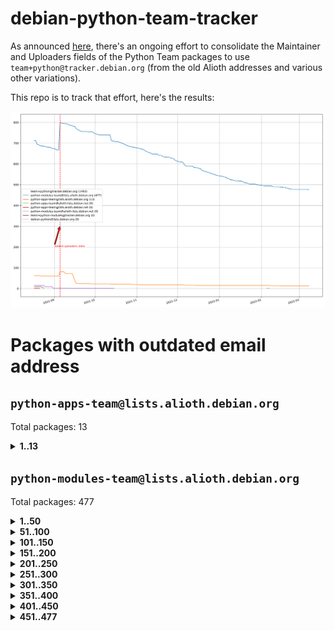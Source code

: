 # debian-python-team-tracker



As announced [here](https://lists.debian.org/debian-python/2021/08/msg00006.html), there's an ongoing effort to consolidate the Maintainer and Uploaders fields of the Python Team packages to use `team+python@tracker.debian.org` (from the old Alioth addresses and various other variations).



This repo is to track that effort, here's the results:



![Python team emails](images/python_team_emails.svg)


# Packages with outdated email address

## `python-apps-team@lists.alioth.debian.org`
Total packages: 13
<details>
<summary><b>1..13</b></summary>


| # | Package | Version |
| --- | --- | --- |
| 1 | [ctop](https://tracker.debian.org/ctop) | 1.0.0-2.1 |
| 2 | [db2twitter](https://tracker.debian.org/db2twitter) | 0.6-1.1 |
| 3 | [dodgy](https://tracker.debian.org/dodgy) | 0.1.9-3 |
| 4 | [etm](https://tracker.debian.org/etm) | 3.2.30-1.1 |
| 5 | [freealchemist](https://tracker.debian.org/freealchemist) | 0.5-1.1 |
| 6 | [kanboard-cli](https://tracker.debian.org/kanboard-cli) | 0.0.2-1.1 |
| 7 | [lightyears](https://tracker.debian.org/lightyears) | 1.4-2 |
| 8 | [pipenv](https://tracker.debian.org/pipenv) | 11.9.0-1.1 |
| 9 | [prospector](https://tracker.debian.org/prospector) | 1.1.7-2 |
| 10 | [pybik](https://tracker.debian.org/pybik) | 3.0-3.1 |
| 11 | [retweet](https://tracker.debian.org/retweet) | 0.10-1.1 |
| 12 | [sinntp](https://tracker.debian.org/sinntp) | 1.6-1.2 |
| 13 | [smem](https://tracker.debian.org/smem) | 1.5-1.1 |
</details>

## `python-modules-team@lists.alioth.debian.org`
Total packages: 477
<details>
<summary><b>1..50</b></summary>


| # | Package | Version |
| --- | --- | --- |
| 1 | [anorack](https://tracker.debian.org/anorack) | 0.2.7-1 |
| 2 | [anosql](https://tracker.debian.org/anosql) | 1.0.1-1 |
| 3 | [asn1crypto](https://tracker.debian.org/asn1crypto) | 1.4.0-1 |
| 4 | [astral](https://tracker.debian.org/astral) | 1.6.1-2 |
| 5 | [authres](https://tracker.debian.org/authres) | 1.2.0-2 |
| 6 | [automat](https://tracker.debian.org/automat) | 20.2.0-1 |
| 7 | [azure-cosmos-table-python](https://tracker.debian.org/azure-cosmos-table-python) | 1.0.5+git20191025-5 |
| 8 | [bdist-nsi](https://tracker.debian.org/bdist-nsi) | 0.1.5-2 |
| 9 | [bernhard](https://tracker.debian.org/bernhard) | 0.2.6-2 |
| 10 | [betamax](https://tracker.debian.org/betamax) | 0.8.1-2 |
| 11 | [bibtexparser](https://tracker.debian.org/bibtexparser) | 1.1.0+ds-3 |
| 12 | [binaryornot](https://tracker.debian.org/binaryornot) | 0.4.4+dfsg-4 |
| 13 | [bitstruct](https://tracker.debian.org/bitstruct) | 8.9.0-1 |
| 14 | [case](https://tracker.debian.org/case) | 1.5.3+dfsg-3 |
| 15 | [cerealizer](https://tracker.debian.org/cerealizer) | 0.8.1-3 |
| 16 | [chardet](https://tracker.debian.org/chardet) | 4.0.0-1 |
| 17 | [chargebee-python](https://tracker.debian.org/chargebee-python) | 1.6.6-1 |
| 18 | [codicefiscale](https://tracker.debian.org/codicefiscale) | 0.9+ds0-2 |
| 19 | [colorclass](https://tracker.debian.org/colorclass) | 2.2.0-2.2 |
| 20 | [colorspacious](https://tracker.debian.org/colorspacious) | 1.1.2-2 |
| 21 | [commonmark](https://tracker.debian.org/commonmark) | 0.9.1-3 |
| 22 | [constantly](https://tracker.debian.org/constantly) | 15.1.0-2 |
| 23 | [contextlib2](https://tracker.debian.org/contextlib2) | 0.6.0.post1-1 |
| 24 | [cookiecutter](https://tracker.debian.org/cookiecutter) | 1.7.3-1 |
| 25 | [coreapi](https://tracker.debian.org/coreapi) | 2.3.3-4 |
| 26 | [coreschema](https://tracker.debian.org/coreschema) | 0.0.4-3 |
| 27 | [cov-core](https://tracker.debian.org/cov-core) | 1.15.0-3 |
| 28 | [cppy](https://tracker.debian.org/cppy) | 1.1.0-2 |
| 29 | [cram](https://tracker.debian.org/cram) | 0.7-4 |
| 30 | [cssutils](https://tracker.debian.org/cssutils) | 1.0.2-3 |
| 31 | [d2to1](https://tracker.debian.org/d2to1) | 0.2.12-2 |
| 32 | [debiancontributors](https://tracker.debian.org/debiancontributors) | 0.7.8-2 |
| 33 | [devpi-common](https://tracker.debian.org/devpi-common) | 3.2.2-1.1 |
| 34 | [django-ajax-selects](https://tracker.debian.org/django-ajax-selects) | 1.7.0-3 |
| 35 | [django-bitfield](https://tracker.debian.org/django-bitfield) | 1.9.6-2 |
| 36 | [django-dirtyfields](https://tracker.debian.org/django-dirtyfields) | 1.3.1-2 |
| 37 | [django-environ](https://tracker.debian.org/django-environ) | 0.4.4-2 |
| 38 | [django-filter](https://tracker.debian.org/django-filter) | 2.4.0-1 |
| 39 | [django-hvad](https://tracker.debian.org/django-hvad) | 1.8.0-1.1 |
| 40 | [django-js-reverse](https://tracker.debian.org/django-js-reverse) | 0.7.3-1.1 |
| 41 | [django-macaddress](https://tracker.debian.org/django-macaddress) | 1.5.0-2 |
| 42 | [django-memoize](https://tracker.debian.org/django-memoize) | 2.2.0+dfsg-1 |
| 43 | [django-nose](https://tracker.debian.org/django-nose) | 1.4.6-2.1 |
| 44 | [django-notification](https://tracker.debian.org/django-notification) | 1.2.0-3 |
| 45 | [django-pagination](https://tracker.debian.org/django-pagination) | 1.0.7-4 |
| 46 | [django-paintstore](https://tracker.debian.org/django-paintstore) | 0.2-4 |
| 47 | [django-picklefield](https://tracker.debian.org/django-picklefield) | 3.0.1-1 |
| 48 | [django-pipeline](https://tracker.debian.org/django-pipeline) | 1.6.14-3 |
| 49 | [django-simple-redis-admin](https://tracker.debian.org/django-simple-redis-admin) | 1.4.0-2 |
| 50 | [django-stronghold](https://tracker.debian.org/django-stronghold) | 0.3.0+debian-2 |
</details>
<details>
<summary><b>51..100</b></summary>

| # | Package | Version |
| --- | --- | --- |
| 51 | [django-webpack-loader](https://tracker.debian.org/django-webpack-loader) | 0.6.0-2 |
| 52 | [django-wkhtmltopdf](https://tracker.debian.org/django-wkhtmltopdf) | 3.3.0-1 |
| 53 | [django-xmlrpc](https://tracker.debian.org/django-xmlrpc) | 0.1.8-2 |
| 54 | [djangorestframework-api-key](https://tracker.debian.org/djangorestframework-api-key) | 2.0.0-2 |
| 55 | [dkimpy](https://tracker.debian.org/dkimpy) | 1.0.5-1 |
| 56 | [dnsdiag](https://tracker.debian.org/dnsdiag) | 2.0.2-1 |
| 57 | [dockerpty](https://tracker.debian.org/dockerpty) | 0.4.1-2 |
| 58 | [drf-generators](https://tracker.debian.org/drf-generators) | 0.5.0-1 |
| 59 | [elasticsearch-curator](https://tracker.debian.org/elasticsearch-curator) | 5.8.1-1 |
| 60 | [enum34](https://tracker.debian.org/enum34) | 1.1.6-4 |
| 61 | [enzyme](https://tracker.debian.org/enzyme) | 0.4.1-2 |
| 62 | [exam](https://tracker.debian.org/exam) | 0.10.5-3 |
| 63 | [factory-boy](https://tracker.debian.org/factory-boy) | 2.11.1-3 |
| 64 | [faker](https://tracker.debian.org/faker) | 0.9.3-0.1 |
| 65 | [fakesleep](https://tracker.debian.org/fakesleep) | 0.1-2 |
| 66 | [fastchunking](https://tracker.debian.org/fastchunking) | 0.0.3-2 |
| 67 | [feedgenerator](https://tracker.debian.org/feedgenerator) | 1.9-2 |
| 68 | [flask-api](https://tracker.debian.org/flask-api) | 1.1+dfsg-1.1 |
| 69 | [flask-babelex](https://tracker.debian.org/flask-babelex) | 0.9.4-1 |
| 70 | [flask-bcrypt](https://tracker.debian.org/flask-bcrypt) | 0.7.1-2 |
| 71 | [flask-compress](https://tracker.debian.org/flask-compress) | 1.4.0-3 |
| 72 | [flask-gravatar](https://tracker.debian.org/flask-gravatar) | 0.4.2-2 |
| 73 | [flask-htmlmin](https://tracker.debian.org/flask-htmlmin) | 1.3.2-2 |
| 74 | [flask-ldapconn](https://tracker.debian.org/flask-ldapconn) | 0.7.2-1.1 |
| 75 | [flask-limiter](https://tracker.debian.org/flask-limiter) | 1.0.1-2 |
| 76 | [flask-mail](https://tracker.debian.org/flask-mail) | 0.9.1+dfsg1-1.1 |
| 77 | [flask-mongoengine](https://tracker.debian.org/flask-mongoengine) | 0.9.3-4 |
| 78 | [flask-multistatic](https://tracker.debian.org/flask-multistatic) | 1.0-2 |
| 79 | [flask-script](https://tracker.debian.org/flask-script) | 2.0.6-2 |
| 80 | [flask-silk](https://tracker.debian.org/flask-silk) | 0.2-18 |
| 81 | [flask-wtf](https://tracker.debian.org/flask-wtf) | 0.14.3-1 |
| 82 | [flufl.enum](https://tracker.debian.org/flufl.enum) | 4.1.1-3 |
| 83 | [flufl.i18n](https://tracker.debian.org/flufl.i18n) | 3.0.1-1 |
| 84 | [flufl.lock](https://tracker.debian.org/flufl.lock) | 5.0.1-1 |
| 85 | [flufl.password](https://tracker.debian.org/flufl.password) | 1.3-3 |
| 86 | [flufl.testing](https://tracker.debian.org/flufl.testing) | 0.7-2 |
| 87 | [gerritlib](https://tracker.debian.org/gerritlib) | 0.8.0-2 |
| 88 | [gmplot](https://tracker.debian.org/gmplot) | 1.2.0-2 |
| 89 | [gtextfsm](https://tracker.debian.org/gtextfsm) | 1.1.0-2 |
| 90 | [gtts](https://tracker.debian.org/gtts) | 2.0.3-1 |
| 91 | [gtts-token](https://tracker.debian.org/gtts-token) | 1.1.3-1 |
| 92 | [guzzle-sphinx-theme](https://tracker.debian.org/guzzle-sphinx-theme) | 0.7.11-5 |
| 93 | [hachoir](https://tracker.debian.org/hachoir) | 3.1.0+dfsg-3 |
| 94 | [haproxy-log-analysis](https://tracker.debian.org/haproxy-log-analysis) | 2.0~b0-2 |
| 95 | [heapdict](https://tracker.debian.org/heapdict) | 1.0.1-1 |
| 96 | [hiro](https://tracker.debian.org/hiro) | 0.5-2 |
| 97 | [hypothesis-auto](https://tracker.debian.org/hypothesis-auto) | 1.1.4-2 |
| 98 | [importmagic](https://tracker.debian.org/importmagic) | 0.1.7-2 |
| 99 | [inflection](https://tracker.debian.org/inflection) | 0.3.1-2 |
| 100 | [json-tricks](https://tracker.debian.org/json-tricks) | 3.11.0-2 |
</details>
<details>
<summary><b>101..150</b></summary>

| # | Package | Version |
| --- | --- | --- |
| 101 | [jsonhyperschema-codec](https://tracker.debian.org/jsonhyperschema-codec) | 1.0.3-2 |
| 102 | [jupyter-sphinx-theme](https://tracker.debian.org/jupyter-sphinx-theme) | 0.0.6+ds1-10 |
| 103 | [kitchen](https://tracker.debian.org/kitchen) | 1.2.6-2 |
| 104 | [kivy](https://tracker.debian.org/kivy) | 1.11.0-2 |
| 105 | [lazr.delegates](https://tracker.debian.org/lazr.delegates) | 2.0.3-2 |
| 106 | [lazr.smtptest](https://tracker.debian.org/lazr.smtptest) | 2.0.3-2 |
| 107 | [lexicon](https://tracker.debian.org/lexicon) | 3.3.17-1 |
| 108 | [libthumbor](https://tracker.debian.org/libthumbor) | 1.3.3-2 |
| 109 | [logilab-constraint](https://tracker.debian.org/logilab-constraint) | 0.6.0-2 |
| 110 | [mako](https://tracker.debian.org/mako) | 1.1.3+ds1-2 |
| 111 | [manuel](https://tracker.debian.org/manuel) | 1.10.1-2 |
| 112 | [mercurial-extension-utils](https://tracker.debian.org/mercurial-extension-utils) | 1.5.1-3 |
| 113 | [mercurial-keyring](https://tracker.debian.org/mercurial-keyring) | 1.3.1-3 |
| 114 | [milksnake](https://tracker.debian.org/milksnake) | 0.1.5-1 |
| 115 | [mimerender](https://tracker.debian.org/mimerender) | 0.6.0-2 |
| 116 | [mmllib](https://tracker.debian.org/mmllib) | 0.3.0.post1-2 |
| 117 | [mockldap](https://tracker.debian.org/mockldap) | 0.3.0-4 |
| 118 | [modernize](https://tracker.debian.org/modernize) | 0.7-2 |
| 119 | [moksha.common](https://tracker.debian.org/moksha.common) | 1.2.5-4 |
| 120 | [mrtparse](https://tracker.debian.org/mrtparse) | 1.6-2 |
| 121 | [musicbrainzngs](https://tracker.debian.org/musicbrainzngs) | 0.7.1-2 |
| 122 | [mutagen](https://tracker.debian.org/mutagen) | 1.45.1-2 |
| 123 | [mwic](https://tracker.debian.org/mwic) | 0.7.8-1 |
| 124 | [mysql-connector-python](https://tracker.debian.org/mysql-connector-python) | 8.0.15-2 |
| 125 | [nb2plots](https://tracker.debian.org/nb2plots) | 0.6-2 |
| 126 | [netmiko](https://tracker.debian.org/netmiko) | 2.4.2-1 |
| 127 | [networkx](https://tracker.debian.org/networkx) | 2.5+ds-2 |
| 128 | [nose2](https://tracker.debian.org/nose2) | 0.9.2-1 |
| 129 | [nose2-cov](https://tracker.debian.org/nose2-cov) | 1.0a4-3 |
| 130 | [ntplib](https://tracker.debian.org/ntplib) | 0.3.3-2 |
| 131 | [numpy-stl](https://tracker.debian.org/numpy-stl) | 2.9.0-1 |
| 132 | [obsub](https://tracker.debian.org/obsub) | 0.2-4 |
| 133 | [okasha](https://tracker.debian.org/okasha) | 0.2.4-4 |
| 134 | [overpass](https://tracker.debian.org/overpass) | 0.7-1 |
| 135 | [pastescript](https://tracker.debian.org/pastescript) | 2.0.2-4 |
| 136 | [pep8](https://tracker.debian.org/pep8) | 1.7.1-9 |
| 137 | [pep8-naming](https://tracker.debian.org/pep8-naming) | 0.10.0-1 |
| 138 | [pg8000](https://tracker.debian.org/pg8000) | 1.10.6-2 |
| 139 | [pidcat](https://tracker.debian.org/pidcat) | 2.1.0-4 |
| 140 | [plastex](https://tracker.debian.org/plastex) | 2.1-2 |
| 141 | [portio](https://tracker.debian.org/portio) | 0.5-4 |
| 142 | [power](https://tracker.debian.org/power) | 1.4+dfsg-4 |
| 143 | [pprintpp](https://tracker.debian.org/pprintpp) | 0.4.0-2 |
| 144 | [preggy](https://tracker.debian.org/preggy) | 1.4.4-1 |
| 145 | [ptable](https://tracker.debian.org/ptable) | 0.9.2-2 |
| 146 | [py-radix](https://tracker.debian.org/py-radix) | 0.10.0-3 |
| 147 | [py3dns](https://tracker.debian.org/py3dns) | 3.2.1-1 |
| 148 | [pyasn1](https://tracker.debian.org/pyasn1) | 0.4.8-1 |
| 149 | [pybindgen](https://tracker.debian.org/pybindgen) | 0.20.0+dfsg1-2 |
| 150 | [pycallgraph](https://tracker.debian.org/pycallgraph) | 1.1.3-1.2 |
</details>
<details>
<summary><b>151..200</b></summary>

| # | Package | Version |
| --- | --- | --- |
| 151 | [pycxx](https://tracker.debian.org/pycxx) | 7.1.4-0.2 |
| 152 | [pydbus](https://tracker.debian.org/pydbus) | 0.6.0-4 |
| 153 | [pydenticon](https://tracker.debian.org/pydenticon) | 0.3.1-2 |
| 154 | [pydispatcher](https://tracker.debian.org/pydispatcher) | 2.0.5-2 |
| 155 | [pydle](https://tracker.debian.org/pydle) | 0.9.4-2 |
| 156 | [pyeapi](https://tracker.debian.org/pyeapi) | 0.8.1-2 |
| 157 | [pyenchant](https://tracker.debian.org/pyenchant) | 3.2.0-1 |
| 158 | [pyfg](https://tracker.debian.org/pyfg) | 0.50-2 |
| 159 | [pyfiglet](https://tracker.debian.org/pyfiglet) | 0.8.0+dfsg-1 |
| 160 | [pyfribidi](https://tracker.debian.org/pyfribidi) | 0.12.0+repack-7 |
| 161 | [pygeoif](https://tracker.debian.org/pygeoif) | 0.7-2 |
| 162 | [pygtail](https://tracker.debian.org/pygtail) | 0.6.1-2 |
| 163 | [pygtkspellcheck](https://tracker.debian.org/pygtkspellcheck) | 4.0.5-2 |
| 164 | [pyinotify](https://tracker.debian.org/pyinotify) | 0.9.6-1.3 |
| 165 | [pyiosxr](https://tracker.debian.org/pyiosxr) | 0.52-1.1 |
| 166 | [pyjavaproperties](https://tracker.debian.org/pyjavaproperties) | 0.7-2 |
| 167 | [pyjokes](https://tracker.debian.org/pyjokes) | 0.5.0-3 |
| 168 | [pykcs11](https://tracker.debian.org/pykcs11) | 1.5.10-1 |
| 169 | [pylama](https://tracker.debian.org/pylama) | 7.4.3-3 |
| 170 | [pylibmc](https://tracker.debian.org/pylibmc) | 1.5.2-3 |
| 171 | [pylint-celery](https://tracker.debian.org/pylint-celery) | 0.3-5 |
| 172 | [pylint-common](https://tracker.debian.org/pylint-common) | 0.2.5-4 |
| 173 | [pylint-django](https://tracker.debian.org/pylint-django) | 2.0.13-1 |
| 174 | [pylint-flask](https://tracker.debian.org/pylint-flask) | 0.5-4 |
| 175 | [pylint-plugin-utils](https://tracker.debian.org/pylint-plugin-utils) | 0.6-1 |
| 176 | [pymacs](https://tracker.debian.org/pymacs) | 0.25-3 |
| 177 | [pymodbus](https://tracker.debian.org/pymodbus) | 2.1.0+dfsg-2 |
| 178 | [pynag](https://tracker.debian.org/pynag) | 1.1.2+dfsg-2 |
| 179 | [pynliner](https://tracker.debian.org/pynliner) | 0.8.0-2 |
| 180 | [pyopengl](https://tracker.debian.org/pyopengl) | 3.1.5+dfsg-1 |
| 181 | [pyprind](https://tracker.debian.org/pyprind) | 2.11.2-2 |
| 182 | [pyquery](https://tracker.debian.org/pyquery) | 1.2.9-4 |
| 183 | [pyrad](https://tracker.debian.org/pyrad) | 2.1-2 |
| 184 | [pysimplesoap](https://tracker.debian.org/pysimplesoap) | 1.16.2-3 |
| 185 | [pysmi](https://tracker.debian.org/pysmi) | 0.3.2-2 |
| 186 | [pysodium](https://tracker.debian.org/pysodium) | 0.7.0-2 |
| 187 | [pyspf](https://tracker.debian.org/pyspf) | 2.0.14-2 |
| 188 | [pysrt](https://tracker.debian.org/pysrt) | 1.0.1-2 |
| 189 | [pyssim](https://tracker.debian.org/pyssim) | 0.2-2 |
| 190 | [pytaglib](https://tracker.debian.org/pytaglib) | 0.3.6+dfsg-2 |
| 191 | [pytds](https://tracker.debian.org/pytds) | 1.10.0-1 |
| 192 | [pytest-bdd](https://tracker.debian.org/pytest-bdd) | 3.2.1-1 |
| 193 | [pytest-cookies](https://tracker.debian.org/pytest-cookies) | 0.4.0-1 |
| 194 | [pytest-django](https://tracker.debian.org/pytest-django) | 3.5.1-1 |
| 195 | [pytest-expect](https://tracker.debian.org/pytest-expect) | 1.1.0-2 |
| 196 | [pytest-httpbin](https://tracker.debian.org/pytest-httpbin) | 1.0.0-2 |
| 197 | [pytest-instafail](https://tracker.debian.org/pytest-instafail) | 0.4.2-1 |
| 198 | [pytest-runner](https://tracker.debian.org/pytest-runner) | 2.11.1-1.2 |
| 199 | [pytest-sugar](https://tracker.debian.org/pytest-sugar) | 0.9.4-1 |
| 200 | [pytest-tornado](https://tracker.debian.org/pytest-tornado) | 0.8.1-1 |
</details>
<details>
<summary><b>201..250</b></summary>

| # | Package | Version |
| --- | --- | --- |
| 201 | [pytest-vcr](https://tracker.debian.org/pytest-vcr) | 1.0.2-2 |
| 202 | [python-activipy](https://tracker.debian.org/python-activipy) | 0.1-7 |
| 203 | [python-adal](https://tracker.debian.org/python-adal) | 1.2.2-1 |
| 204 | [python-aiohttp-session](https://tracker.debian.org/python-aiohttp-session) | 2.9.0-2 |
| 205 | [python-aioinflux](https://tracker.debian.org/python-aioinflux) | 0.9.0-2 |
| 206 | [python-aiomeasures](https://tracker.debian.org/python-aiomeasures) | 0.5.14-3 |
| 207 | [python-amqplib](https://tracker.debian.org/python-amqplib) | 1.0.2-2 |
| 208 | [python-aptly](https://tracker.debian.org/python-aptly) | 0.12.10-2 |
| 209 | [python-args](https://tracker.debian.org/python-args) | 0.1.0-3 |
| 210 | [python-arpy](https://tracker.debian.org/python-arpy) | 1.1.1-4 |
| 211 | [python-astor](https://tracker.debian.org/python-astor) | 0.8.1-1 |
| 212 | [python-base58](https://tracker.debian.org/python-base58) | 1.0.3-1.1 |
| 213 | [python-bcdoc](https://tracker.debian.org/python-bcdoc) | 0.16.0-2 |
| 214 | [python-bitbucket-api](https://tracker.debian.org/python-bitbucket-api) | 0.5.0-3 |
| 215 | [python-box](https://tracker.debian.org/python-box) | 3.4.6-2 |
| 216 | [python-btrees](https://tracker.debian.org/python-btrees) | 4.3.1-2 |
| 217 | [python-cerberus](https://tracker.debian.org/python-cerberus) | 1.3.2-1 |
| 218 | [python-click-log](https://tracker.debian.org/python-click-log) | 0.2.1-2 |
| 219 | [python-clint](https://tracker.debian.org/python-clint) | 0.5.1-3 |
| 220 | [python-cluster](https://tracker.debian.org/python-cluster) | 1.3.3-3 |
| 221 | [python-coloredlogs](https://tracker.debian.org/python-coloredlogs) | 7.3-2 |
| 222 | [python-colour](https://tracker.debian.org/python-colour) | 0.1.5-2 |
| 223 | [python-consul](https://tracker.debian.org/python-consul) | 0.7.1-1.1 |
| 224 | [python-cookies](https://tracker.debian.org/python-cookies) | 2.2.1-3 |
| 225 | [python-cpuinfo](https://tracker.debian.org/python-cpuinfo) | 5.0.0-2 |
| 226 | [python-crcmod](https://tracker.debian.org/python-crcmod) | 1.7+dfsg-2 |
| 227 | [python-cs](https://tracker.debian.org/python-cs) | 2.7.1-1 |
| 228 | [python-dbfread](https://tracker.debian.org/python-dbfread) | 2.0.7-3 |
| 229 | [python-decorator](https://tracker.debian.org/python-decorator) | 4.4.2-2 |
| 230 | [python-demjson](https://tracker.debian.org/python-demjson) | 2.2.4-5 |
| 231 | [python-diaspy](https://tracker.debian.org/python-diaspy) | 0.6.0-2 |
| 232 | [python-dictobj](https://tracker.debian.org/python-dictobj) | 0.4-4 |
| 233 | [python-distutils-extra](https://tracker.debian.org/python-distutils-extra) | 2.45 |
| 234 | [python-django-casclient](https://tracker.debian.org/python-django-casclient) | 1.5.3-1 |
| 235 | [python-django-etcd-settings](https://tracker.debian.org/python-django-etcd-settings) | 0.1.13+dfsg-3 |
| 236 | [python-django-gravatar2](https://tracker.debian.org/python-django-gravatar2) | 1.4.4-2 |
| 237 | [python-django-jsonfield](https://tracker.debian.org/python-django-jsonfield) | 1.4.0-2 |
| 238 | [python-django-push-notifications](https://tracker.debian.org/python-django-push-notifications) | 1.4.1-1 |
| 239 | [python-django-simple-history](https://tracker.debian.org/python-django-simple-history) | 2.7.0-1.1 |
| 240 | [python-doubleratchet](https://tracker.debian.org/python-doubleratchet) | 0.6.0-2 |
| 241 | [python-dpkt](https://tracker.debian.org/python-dpkt) | 1.9.2-2 |
| 242 | [python-easywebdav](https://tracker.debian.org/python-easywebdav) | 1.2.0-8 |
| 243 | [python-envparse](https://tracker.debian.org/python-envparse) | 0.2.0-2 |
| 244 | [python-envs](https://tracker.debian.org/python-envs) | 1.2.6-1.1 |
| 245 | [python-epc](https://tracker.debian.org/python-epc) | 0.0.5-3 |
| 246 | [python-etcd](https://tracker.debian.org/python-etcd) | 0.4.5-2 |
| 247 | [python-ethtool](https://tracker.debian.org/python-ethtool) | 0.14-3 |
| 248 | [python-ewmh](https://tracker.debian.org/python-ewmh) | 0.1.6-2 |
| 249 | [python-exotel](https://tracker.debian.org/python-exotel) | 0.1.5-2 |
| 250 | [python-feather-format](https://tracker.debian.org/python-feather-format) | 0.3.1+dfsg1-4 |
</details>
<details>
<summary><b>251..300</b></summary>

| # | Package | Version |
| --- | --- | --- |
| 251 | [python-flaky](https://tracker.debian.org/python-flaky) | 3.7.0-1 |
| 252 | [python-flask-seeder](https://tracker.debian.org/python-flask-seeder) | 0.1~a2-2 |
| 253 | [python-genty](https://tracker.debian.org/python-genty) | 1.3.2-1 |
| 254 | [python-geoip2](https://tracker.debian.org/python-geoip2) | 2.9.0+dfsg1-2 |
| 255 | [python-gflags](https://tracker.debian.org/python-gflags) | 1.5.1-7 |
| 256 | [python-glob2](https://tracker.debian.org/python-glob2) | 0.5-3 |
| 257 | [python-hashids](https://tracker.debian.org/python-hashids) | 1.3.1-1 |
| 258 | [python-hidapi](https://tracker.debian.org/python-hidapi) | 0.9.0.post3-2 |
| 259 | [python-hiredis](https://tracker.debian.org/python-hiredis) | 1.0.1-1 |
| 260 | [python-hpilo](https://tracker.debian.org/python-hpilo) | 4.3-3 |
| 261 | [python-html2text](https://tracker.debian.org/python-html2text) | 2020.1.16-1 |
| 262 | [python-http-parser](https://tracker.debian.org/python-http-parser) | 0.9.0-1 |
| 263 | [python-httptools](https://tracker.debian.org/python-httptools) | 0.1.1-1 |
| 264 | [python-icalendar](https://tracker.debian.org/python-icalendar) | 4.0.3-4 |
| 265 | [python-iniparse](https://tracker.debian.org/python-iniparse) | 0.4-3 |
| 266 | [python-ipaddress](https://tracker.debian.org/python-ipaddress) | 1.0.23-1 |
| 267 | [python-ipfix](https://tracker.debian.org/python-ipfix) | 0.9.7-2 |
| 268 | [python-irodsclient](https://tracker.debian.org/python-irodsclient) | 0.8.1-2 |
| 269 | [python-isc-dhcp-leases](https://tracker.debian.org/python-isc-dhcp-leases) | 0.9.1-2 |
| 270 | [python-isoweek](https://tracker.debian.org/python-isoweek) | 1.3.3-3 |
| 271 | [python-jmespath](https://tracker.debian.org/python-jmespath) | 0.10.0-1 |
| 272 | [python-jsonrpc](https://tracker.debian.org/python-jsonrpc) | 1.13.0-1 |
| 273 | [python-junit-xml](https://tracker.debian.org/python-junit-xml) | 1.9-1 |
| 274 | [python-kanboard](https://tracker.debian.org/python-kanboard) | 1.0.1-1.1 |
| 275 | [python-langdetect](https://tracker.debian.org/python-langdetect) | 1.0.7-4 |
| 276 | [python-ldap](https://tracker.debian.org/python-ldap) | 3.2.0-4 |
| 277 | [python-ldapdomaindump](https://tracker.debian.org/python-ldapdomaindump) | 0.9.3-1 |
| 278 | [python-libguess](https://tracker.debian.org/python-libguess) | 1.1-4 |
| 279 | [python-logfury](https://tracker.debian.org/python-logfury) | 0.1.2-4 |
| 280 | [python-mailer](https://tracker.debian.org/python-mailer) | 0.8.1-4 |
| 281 | [python-mastodon](https://tracker.debian.org/python-mastodon) | 1.5.1-1 |
| 282 | [python-mccabe](https://tracker.debian.org/python-mccabe) | 0.6.1-3 |
| 283 | [python-measurement](https://tracker.debian.org/python-measurement) | 2.0.1-2 |
| 284 | [python-meld3](https://tracker.debian.org/python-meld3) | 1.0.2-3 |
| 285 | [python-mnemonic](https://tracker.debian.org/python-mnemonic) | 0.19-1 |
| 286 | [python-model-mommy](https://tracker.debian.org/python-model-mommy) | 1.6.0-2 |
| 287 | [python-morris](https://tracker.debian.org/python-morris) | 1.2-2 |
| 288 | [python-mpegdash](https://tracker.debian.org/python-mpegdash) | 0.2.0-1 |
| 289 | [python-multidict](https://tracker.debian.org/python-multidict) | 5.1.0-1 |
| 290 | [python-nine](https://tracker.debian.org/python-nine) | 1.1.0-1 |
| 291 | [python-noise](https://tracker.debian.org/python-noise) | 1.2.3-3 |
| 292 | [python-notify2](https://tracker.debian.org/python-notify2) | 0.3-4 |
| 293 | [python-ntlm-auth](https://tracker.debian.org/python-ntlm-auth) | 1.4.0-1 |
| 294 | [python-offtrac](https://tracker.debian.org/python-offtrac) | 0.1.0-2.1 |
| 295 | [python-opcua](https://tracker.debian.org/python-opcua) | 0.98.11-1 |
| 296 | [python-openid-cla](https://tracker.debian.org/python-openid-cla) | 1.2-2 |
| 297 | [python-openid-teams](https://tracker.debian.org/python-openid-teams) | 1.2-2 |
| 298 | [python-openidc-client](https://tracker.debian.org/python-openidc-client) | 0.6.0-1.1 |
| 299 | [python-opentimestamps](https://tracker.debian.org/python-opentimestamps) | 0.4.1-1 |
| 300 | [python-padme](https://tracker.debian.org/python-padme) | 1.1.1-3 |
</details>
<details>
<summary><b>301..350</b></summary>

| # | Package | Version |
| --- | --- | --- |
| 301 | [python-pampy](https://tracker.debian.org/python-pampy) | 1.8.4-2 |
| 302 | [python-path-and-address](https://tracker.debian.org/python-path-and-address) | 2.0.1-2 |
| 303 | [python-pathtools](https://tracker.debian.org/python-pathtools) | 0.1.2-4 |
| 304 | [python-paypal](https://tracker.debian.org/python-paypal) | 1.2.5-3 |
| 305 | [python-peakutils](https://tracker.debian.org/python-peakutils) | 1.3.3+ds-2 |
| 306 | [python-pem](https://tracker.debian.org/python-pem) | 19.1.0-1 |
| 307 | [python-persistent](https://tracker.debian.org/python-persistent) | 4.6.4-0.2 |
| 308 | [python-pex](https://tracker.debian.org/python-pex) | 1.1.14-3.1 |
| 309 | [python-pgpdump](https://tracker.debian.org/python-pgpdump) | 1.5-2 |
| 310 | [python-pgspecial](https://tracker.debian.org/python-pgspecial) | 1.11.10+dfsg1-1 |
| 311 | [python-phonenumbers](https://tracker.debian.org/python-phonenumbers) | 8.12.1-1 |
| 312 | [python-picklable-itertools](https://tracker.debian.org/python-picklable-itertools) | 0.1.1-3 |
| 313 | [python-plaster](https://tracker.debian.org/python-plaster) | 1.0-2 |
| 314 | [python-plaster-pastedeploy](https://tracker.debian.org/python-plaster-pastedeploy) | 0.5-3 |
| 315 | [python-prctl](https://tracker.debian.org/python-prctl) | 1.7-2 |
| 316 | [python-preshed](https://tracker.debian.org/python-preshed) | 3.0.2-1 |
| 317 | [python-pretend](https://tracker.debian.org/python-pretend) | 1.0.9-1 |
| 318 | [python-prettylog](https://tracker.debian.org/python-prettylog) | 0.1.0-2 |
| 319 | [python-priority](https://tracker.debian.org/python-priority) | 1.3.0-3 |
| 320 | [python-progressbar](https://tracker.debian.org/python-progressbar) | 2.5-2 |
| 321 | [python-pskc](https://tracker.debian.org/python-pskc) | 1.1-3 |
| 322 | [python-py-zipkin](https://tracker.debian.org/python-py-zipkin) | 0.15.0-1.1 |
| 323 | [python-pyasn1-modules](https://tracker.debian.org/python-pyasn1-modules) | 0.2.1-1 |
| 324 | [python-pyftpdlib](https://tracker.debian.org/python-pyftpdlib) | 1.5.4-2 |
| 325 | [python-pygerrit2](https://tracker.debian.org/python-pygerrit2) | 2.0.4-2 |
| 326 | [python-pypump](https://tracker.debian.org/python-pypump) | 0.7-3 |
| 327 | [python-pysnmp4-apps](https://tracker.debian.org/python-pysnmp4-apps) | 0.3.2-2.2 |
| 328 | [python-pysnmp4-mibs](https://tracker.debian.org/python-pysnmp4-mibs) | 0.1.3-3 |
| 329 | [python-pytest-benchmark](https://tracker.debian.org/python-pytest-benchmark) | 3.2.2-2 |
| 330 | [python-pyvmomi](https://tracker.debian.org/python-pyvmomi) | 6.7.1-3 |
| 331 | [python-rarfile](https://tracker.debian.org/python-rarfile) | 3.1-1 |
| 332 | [python-ratelimiter](https://tracker.debian.org/python-ratelimiter) | 1.2.0.post0-1 |
| 333 | [python-redisearch-py](https://tracker.debian.org/python-redisearch-py) | 1.0.0-1 |
| 334 | [python-releases](https://tracker.debian.org/python-releases) | 1.6.3-1 |
| 335 | [python-repoze.lru](https://tracker.debian.org/python-repoze.lru) | 0.7-2 |
| 336 | [python-repoze.sphinx.autointerface](https://tracker.debian.org/python-repoze.sphinx.autointerface) | 0.8-0.2 |
| 337 | [python-repoze.tm2](https://tracker.debian.org/python-repoze.tm2) | 2.0-2 |
| 338 | [python-requests-ntlm](https://tracker.debian.org/python-requests-ntlm) | 1.1.0-1.1 |
| 339 | [python-requirements-detector](https://tracker.debian.org/python-requirements-detector) | 0.6-2 |
| 340 | [python-restless](https://tracker.debian.org/python-restless) | 2.1.1-2 |
| 341 | [python-rpaths](https://tracker.debian.org/python-rpaths) | 0.13-1.1 |
| 342 | [python-rply](https://tracker.debian.org/python-rply) | 0.7.7-2 |
| 343 | [python-schedutils](https://tracker.debian.org/python-schedutils) | 0.6-2.1 |
| 344 | [python-schema](https://tracker.debian.org/python-schema) | 0.6.7-3 |
| 345 | [python-schroot](https://tracker.debian.org/python-schroot) | 0.4-4 |
| 346 | [python-scp](https://tracker.debian.org/python-scp) | 0.13.0-2 |
| 347 | [python-scripttest](https://tracker.debian.org/python-scripttest) | 1.3-3 |
| 348 | [python-scruffy](https://tracker.debian.org/python-scruffy) | 0.3.3-2 |
| 349 | [python-sdnotify](https://tracker.debian.org/python-sdnotify) | 0.3.1-2 |
| 350 | [python-serverfiles](https://tracker.debian.org/python-serverfiles) | 0.3.0-1 |
</details>
<details>
<summary><b>351..400</b></summary>

| # | Package | Version |
| --- | --- | --- |
| 351 | [python-service-identity](https://tracker.debian.org/python-service-identity) | 18.1.0-6 |
| 352 | [python-sexpdata](https://tracker.debian.org/python-sexpdata) | 0.0.3-2 |
| 353 | [python-shade](https://tracker.debian.org/python-shade) | 1.30.0-3 |
| 354 | [python-shellescape](https://tracker.debian.org/python-shellescape) | 3.4.1-4 |
| 355 | [python-simpy](https://tracker.debian.org/python-simpy) | 2.3.1+dfsg-2 |
| 356 | [python-simpy3](https://tracker.debian.org/python-simpy3) | 3.0.11-2 |
| 357 | [python-slimmer](https://tracker.debian.org/python-slimmer) | 0.1.30-8 |
| 358 | [python-slugify](https://tracker.debian.org/python-slugify) | 4.0.0-1 |
| 359 | [python-smstrade](https://tracker.debian.org/python-smstrade) | 0.2.4-6 |
| 360 | [python-socketpool](https://tracker.debian.org/python-socketpool) | 0.5.3-5 |
| 361 | [python-sphinx-issues](https://tracker.debian.org/python-sphinx-issues) | 1.2.0-2 |
| 362 | [python-spur](https://tracker.debian.org/python-spur) | 0.3.21-1 |
| 363 | [python-srp](https://tracker.debian.org/python-srp) | 1.0.15-1 |
| 364 | [python-statsd](https://tracker.debian.org/python-statsd) | 3.3.0-2 |
| 365 | [python-stopit](https://tracker.debian.org/python-stopit) | 1.1.2-1 |
| 366 | [python-structlog](https://tracker.debian.org/python-structlog) | 20.1.0-1 |
| 367 | [python-sunlight](https://tracker.debian.org/python-sunlight) | 1.1.5-3 |
| 368 | [python-suntime](https://tracker.debian.org/python-suntime) | 1.2.5-2 |
| 369 | [python-tempita](https://tracker.debian.org/python-tempita) | 0.5.2-6 |
| 370 | [python-test-server](https://tracker.debian.org/python-test-server) | 0.0.27-2 |
| 371 | [python-testing.common.database](https://tracker.debian.org/python-testing.common.database) | 2.0.0-2 |
| 372 | [python-testing.mysqld](https://tracker.debian.org/python-testing.mysqld) | 1.4.0-4 |
| 373 | [python-testing.postgresql](https://tracker.debian.org/python-testing.postgresql) | 1.3.0-2 |
| 374 | [python-thriftpy](https://tracker.debian.org/python-thriftpy) | 0.3.9+ds1-1 |
| 375 | [python-tinycss](https://tracker.debian.org/python-tinycss) | 0.4-3 |
| 376 | [python-tktreectrl](https://tracker.debian.org/python-tktreectrl) | 2.0.2-3 |
| 377 | [python-translationstring](https://tracker.debian.org/python-translationstring) | 1.4-1 |
| 378 | [python-twitter](https://tracker.debian.org/python-twitter) | 3.3-2 |
| 379 | [python-typeguard](https://tracker.debian.org/python-typeguard) | 2.2.2-1.1 |
| 380 | [python-tzlocal](https://tracker.debian.org/python-tzlocal) | 2.1-1 |
| 381 | [python-udatetime](https://tracker.debian.org/python-udatetime) | 0.0.16-4 |
| 382 | [python-unicodecsv](https://tracker.debian.org/python-unicodecsv) | 0.14.1-2 |
| 383 | [python-unidiff](https://tracker.debian.org/python-unidiff) | 0.5.5-2 |
| 384 | [python-urlobject](https://tracker.debian.org/python-urlobject) | 2.4.3-3 |
| 385 | [python-urwidtrees](https://tracker.debian.org/python-urwidtrees) | 1.0.3.dev0-1 |
| 386 | [python-utils](https://tracker.debian.org/python-utils) | 2.3.0-2 |
| 387 | [python-vagrant](https://tracker.debian.org/python-vagrant) | 0.5.15-3 |
| 388 | [python-venusian](https://tracker.debian.org/python-venusian) | 3.0.0-1 |
| 389 | [python-vobject](https://tracker.debian.org/python-vobject) | 0.9.6.1-0.2 |
| 390 | [python-webob](https://tracker.debian.org/python-webob) | 1:1.8.6-1.1 |
| 391 | [python-wget](https://tracker.debian.org/python-wget) | 3.2-3 |
| 392 | [python-wheezy.template](https://tracker.debian.org/python-wheezy.template) | 0.1.167-2 |
| 393 | [python-whoosh](https://tracker.debian.org/python-whoosh) | 2.7.4+git6-g9134ad92-5 |
| 394 | [python-wither](https://tracker.debian.org/python-wither) | 1.1-2 |
| 395 | [python-wsgilog](https://tracker.debian.org/python-wsgilog) | 0.3.1-3 |
| 396 | [python-x3dh](https://tracker.debian.org/python-x3dh) | 0.5.8-2 |
| 397 | [python-xeddsa](https://tracker.debian.org/python-xeddsa) | 0.4.6-2 |
| 398 | [python-yaswfp](https://tracker.debian.org/python-yaswfp) | 0.9.3-1.1 |
| 399 | [python-zc.customdoctests](https://tracker.debian.org/python-zc.customdoctests) | 1.0.1-2 |
| 400 | [python-zipp](https://tracker.debian.org/python-zipp) | 1.0.0-3 |
</details>
<details>
<summary><b>401..450</b></summary>

| # | Package | Version |
| --- | --- | --- |
| 401 | [python-zxcvbn](https://tracker.debian.org/python-zxcvbn) | 4.4.28-2 |
| 402 | [python3-proselint](https://tracker.debian.org/python3-proselint) | 0.10.2-2 |
| 403 | [pythondialog](https://tracker.debian.org/pythondialog) | 3.5.1-1 |
| 404 | [pytoml](https://tracker.debian.org/pytoml) | 0.1.21-1 |
| 405 | [pyuca](https://tracker.debian.org/pyuca) | 1.2-2 |
| 406 | [pyutilib](https://tracker.debian.org/pyutilib) | 5.8.0-1 |
| 407 | [pywavelets](https://tracker.debian.org/pywavelets) | 1.1.1-1 |
| 408 | [pywinrm](https://tracker.debian.org/pywinrm) | 0.3.0-2 |
| 409 | [quark-sphinx-theme](https://tracker.debian.org/quark-sphinx-theme) | 0.5.1-2 |
| 410 | [readlike](https://tracker.debian.org/readlike) | 0.1.3-1.1 |
| 411 | [recommonmark](https://tracker.debian.org/recommonmark) | 0.6.0+ds-1 |
| 412 | [redis-py-cluster](https://tracker.debian.org/redis-py-cluster) | 2.0.0-1 |
| 413 | [reparser](https://tracker.debian.org/reparser) | 1.4.3-1 |
| 414 | [requests-aws](https://tracker.debian.org/requests-aws) | 0.1.5-2 |
| 415 | [ripe-atlas-cousteau](https://tracker.debian.org/ripe-atlas-cousteau) | 1.4.2-3 |
| 416 | [ripe-atlas-sagan](https://tracker.debian.org/ripe-atlas-sagan) | 1.2.2-2 |
| 417 | [robot-detection](https://tracker.debian.org/robot-detection) | 0.4.0-2 |
| 418 | [routes](https://tracker.debian.org/routes) | 2.5.1-1 |
| 419 | [sgmllib3k](https://tracker.debian.org/sgmllib3k) | 1.0.0-3 |
| 420 | [simplegeneric](https://tracker.debian.org/simplegeneric) | 0.8.1-3 |
| 421 | [singledispatch](https://tracker.debian.org/singledispatch) | 3.4.0.3-3 |
| 422 | [sireader](https://tracker.debian.org/sireader) | 1.1.1-2 |
| 423 | [sleekxmpp](https://tracker.debian.org/sleekxmpp) | 1.3.3-6 |
| 424 | [slimit](https://tracker.debian.org/slimit) | 0.8.1-4 |
| 425 | [smartypants](https://tracker.debian.org/smartypants) | 2.0.0-2 |
| 426 | [sortedcontainers](https://tracker.debian.org/sortedcontainers) | 2.1.0-2 |
| 427 | [speaklater](https://tracker.debian.org/speaklater) | 1.3-5 |
| 428 | [sphinx](https://tracker.debian.org/sphinx) | 1.8.5-2 |
| 429 | [sphinx](https://tracker.debian.org/sphinx) | 1.8.5-3 |
| 430 | [sphinx](https://tracker.debian.org/sphinx) | 1.8.5-4 |
| 431 | [sphinx](https://tracker.debian.org/sphinx) | 1.8.5-5 |
| 432 | [sphinx](https://tracker.debian.org/sphinx) | 2.4.3-2 |
| 433 | [sphinx](https://tracker.debian.org/sphinx) | 2.4.3-4 |
| 434 | [sphinx-autorun](https://tracker.debian.org/sphinx-autorun) | 1.1.0-3.1 |
| 435 | [sphinx-celery](https://tracker.debian.org/sphinx-celery) | 2.0.0-1 |
| 436 | [sphinx-intl](https://tracker.debian.org/sphinx-intl) | 2.0.1-2 |
| 437 | [sphinxcontrib-devhelp](https://tracker.debian.org/sphinxcontrib-devhelp) | 1.0.2-2 |
| 438 | [sphinxcontrib-doxylink](https://tracker.debian.org/sphinxcontrib-doxylink) | 1.5-1 |
| 439 | [sphinxcontrib-log-cabinet](https://tracker.debian.org/sphinxcontrib-log-cabinet) | 1.0.1-2 |
| 440 | [sphinxcontrib-qthelp](https://tracker.debian.org/sphinxcontrib-qthelp) | 1.0.3-2 |
| 441 | [sphinxcontrib-rubydomain](https://tracker.debian.org/sphinxcontrib-rubydomain) | 0.1~dev-20100804-2 |
| 442 | [sphinxcontrib-websupport](https://tracker.debian.org/sphinxcontrib-websupport) | 1.2.4-1 |
| 443 | [sphinxtesters](https://tracker.debian.org/sphinxtesters) | 0.2.3-1 |
| 444 | [sshpubkeys](https://tracker.debian.org/sshpubkeys) | 3.1.0-2.1 |
| 445 | [sshtunnel](https://tracker.debian.org/sshtunnel) | 0.1.4-2 |
| 446 | [stardicter](https://tracker.debian.org/stardicter) | 1.2-1 |
| 447 | [straight.plugin](https://tracker.debian.org/straight.plugin) | 1.4.1-3 |
| 448 | [stsci.distutils](https://tracker.debian.org/stsci.distutils) | 0.3.7-5 |
| 449 | [tagpy](https://tracker.debian.org/tagpy) | 2013.1-7 |
| 450 | [terminaltables](https://tracker.debian.org/terminaltables) | 3.1.0-3 |
</details>
<details>
<summary><b>451..477</b></summary>

| # | Package | Version |
| --- | --- | --- |
| 451 | [texext](https://tracker.debian.org/texext) | 0.6.6-2 |
| 452 | [tinydb](https://tracker.debian.org/tinydb) | 3.15.2-2 |
| 453 | [translation-finder](https://tracker.debian.org/translation-finder) | 1.0-1 |
| 454 | [transmissionrpc](https://tracker.debian.org/transmissionrpc) | 0.11-4 |
| 455 | [txws](https://tracker.debian.org/txws) | 0.9.1-4 |
| 456 | [txzmq](https://tracker.debian.org/txzmq) | 0.8.0-2 |
| 457 | [typogrify](https://tracker.debian.org/typogrify) | 1:2.0.7-2 |
| 458 | [u-msgpack-python](https://tracker.debian.org/u-msgpack-python) | 2.3.0-2 |
| 459 | [utidylib](https://tracker.debian.org/utidylib) | 0.5-3 |
| 460 | [vcr.py](https://tracker.debian.org/vcr.py) | 4.0.2-1 |
| 461 | [vim-autopep8](https://tracker.debian.org/vim-autopep8) | 1.2.0-2 |
| 462 | [vsts-cd-manager](https://tracker.debian.org/vsts-cd-manager) | 1.0.2-3 |
| 463 | [wchartype](https://tracker.debian.org/wchartype) | 0.1-2 |
| 464 | [webpy](https://tracker.debian.org/webpy) | 1:0.61-1 |
| 465 | [whichcraft](https://tracker.debian.org/whichcraft) | 0.4.1-2 |
| 466 | [wikitrans](https://tracker.debian.org/wikitrans) | 1.3-1 |
| 467 | [willow](https://tracker.debian.org/willow) | 1.4-1 |
| 468 | [wlc](https://tracker.debian.org/wlc) | 1.2-1 |
| 469 | [wokkel](https://tracker.debian.org/wokkel) | 18.0.0-3.1 |
| 470 | [wsgiproxy2](https://tracker.debian.org/wsgiproxy2) | 0.4.5-1.1 |
| 471 | [wtf-peewee](https://tracker.debian.org/wtf-peewee) | 3.0.0+dfsg-2 |
| 472 | [wtforms](https://tracker.debian.org/wtforms) | 2.2.1-2 |
| 473 | [xhtml2pdf](https://tracker.debian.org/xhtml2pdf) | 0.2.4-1 |
| 474 | [xlwt](https://tracker.debian.org/xlwt) | 1.3.0-3 |
| 475 | [zc.lockfile](https://tracker.debian.org/zc.lockfile) | 2.0-1 |
| 476 | [zict](https://tracker.debian.org/zict) | 2.0.0-1 |
| 477 | [zope.deprecation](https://tracker.debian.org/zope.deprecation) | 4.4.0-4 |
</details>
